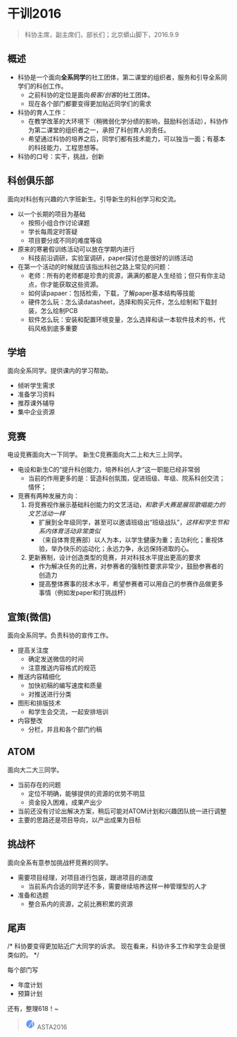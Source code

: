 # 干训2016

> 科协主席，副主席们，部长们；北京蟒山脚下，2016.9.9

## 概述

- 科协是一个面向**全系同学**的社工团体，第二课堂的组织者，服务和引导全系同学们的科创工作。
    - 之前科协的定位是面向*极客/创客*的社工团体。
    - 现在各个部门都要变得更加贴近同学们的需求
- 科协的育人工作：
    - 在教学改革的大环境下（稍微弱化学分绩的影响，鼓励科创活动），科协作为第二课堂的组织者之一，承担了科创育人的责任。
    - 希望通过科协的培养之后，同学们都有技术能力，可以独当一面；有基本的科技能力，工程思想等。
- 科协的口号：实干，挑战，创新

## 科创俱乐部

面向对科创有兴趣的六字班新生。引导新生的科创学习和交流。

- 以一个长期的项目为基础
    - 按照小组合作讨论课题
    - 学长每周定时答疑
    - 项目要分成不同的难度等级
- 原来的寒暑假训练活动可以放在学期内进行
    - 科技前沿调研，实验室调研，paper探讨也是很好的训练活动
- 在第一个活动的时候就应该指出科创之路上常见的问题：
    - 老师：所有的老师都是珍贵的资源，满满的都是人生经验；但只有你主动点，你才能获取这些资源。
    - 如何读papaer：包括检索，下载，了解paper基本结构等技能
    - 硬件怎么玩：怎么读datasheet，选择和购买元件，怎么绘制和下载封装，怎么绘制PCB
    - 软件怎么玩：安装和配置环境变量，怎么选择和读一本软件技术的书，代码风格到底多重要


## 学培

面向全系同学。提供课内的学习帮助。

- 倾听学生需求
- 准备学习资料
- 推荐课外辅导
- 集中企业资源

## 竞赛

电设竞赛面向大一下同学。
新生C竞赛面向大二上和大三上同学。

- 电设和新生C的“提升科创能力，培养科创人才”这一职能已经非常弱
    - 当前的作用更多的是：营造科创氛围，促进班级、年级、院系科创交流；情怀；
- 竞赛有两种发展方向：
    1. 将竞赛视作展示基础科创能力的文艺活动，*和歌手大赛是展现歌唱能力的文艺活动一样*
        - 扩展到全年级同学，甚至可以邀请班级出“班级战队”，*这样和学生节和系内体育活动非常类似*
        - （来自体育竞赛部）以人为本，以学生健康为重；去功利化；重视体验，举办快乐的运动化；永远力争，永远保持进取的心。
    2. 更新赛制，设计创造类型的竞赛，并对科技水平提出更高的要求
        - 作为解决任务的比赛，对参赛者的强制性要求非常少，鼓励参赛者的创造力
        - 提高整体赛事的技术水平，希望参赛者可以用自己的参赛作品做更多事情（例如发paper和打挑战杯）

## 宣策(微信)

面向全系同学。负责科协的宣传工作。

- 提高关注度
    - 确定发送微信的时间
    - 注意推送内容格式的规范
- 推送内容精细化
    - 加快初稿的编写速度和质量
    - 对推送进行分类
- 图形和排版技术
    - 和学生会交流，一起安排培训
- 内容整改
    - 分栏，并且和各个部门约稿

## ATOM

面向大二大三同学。

- 当前存在的问题
    - 定位不明确，能够提供的资源的优势不明显
    - 资金投入困难，成果产出少
- 当前还没有讨论出解决方案，稍后可能对ATOM计划和兴趣团队统一进行调整
- 主要的思路还是项目导向，以产出成果为目标

## 挑战杯

面向全系有意参加挑战杯竞赛的同学。

- 需要项目经理，对项目进行包装，跟进项目的进度
    - 当前系内合适的同学还不多，需要继续培养这样一种管理型的人才
- 准备和选题
    - 整合系内的资源，之前比赛积累的资源

## 尾声

/*
科协要变得更加贴近广大同学的诉求。
现在看来，科协许多工作和学生会是很类似的。
*/

每个部门写

- 年度计划
- 预算计划

还有，整理618！~

> ![logo](../logo/ASTA2016_mini.jpg)
> ASTA2016